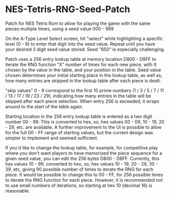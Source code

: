 # NES-Tetris-RNG-Seed-Patch
Patch for NES Tetris Rom to allow for playing the game with the same pieces multiple times, using a seed value 000 - 999

On the A-Type Level Select screen, hit "select" while highlighting a specific level (0 - 9) to enter that digit into the seed value. Repeat until you have your desired 3 digit seed value stored. Seed "850" is especially challenging.

Patch uses a 256 entry lookup table at memory location D800 - D8FF to iterate the RNG function "X" number of times for each new piece, with X chosen by the value in the table, and your position in the table. Seed value chosen determines your initial starting place in the lookup table, as well as, how many entries are skipped in the lookup table after each piece is dealt.

"skip values" 0 - 9 correspond to the first 10 prime numbers (1 / 3 / 5 / 7 / 11 / 13 / 17 / 19 / 23 / 29), indicating how many entries in the table will be skipped after each piece selection. When entry 256 is exceeded, it wraps around to the start of the table again.

Starting location in the 256 entry lookup table is entered as a two digit number 00 - 99. This is converted to hex, so, hex values 00 - 09, 10 - 19, 20 - 29, etc. are available. A further improvement to the UI is possible to allow for the full 00 - FF range of starting values, but the current design was simpler to implement and seemed sufficient.

If you'd like to change the lookup table, for example, for competitive play where you don't want players to have memorized the piece sequence for a given seed value, you can edit the 256 bytes D800 - D8FF. Currently, this has values 10 - 99, converted to hex, so, hex values 10 - 19, 20 - 29, 30 - 39, etc, giving 90 possible number of times to iterate the RNG for each piece. It would be possible to change this to 00 - FF, for 256 possible times to iterate the RNG function for each piece. However, it is recommended not to use small numbers of iterations, so starting at hex 10 (decimal 16) is reasonable.
